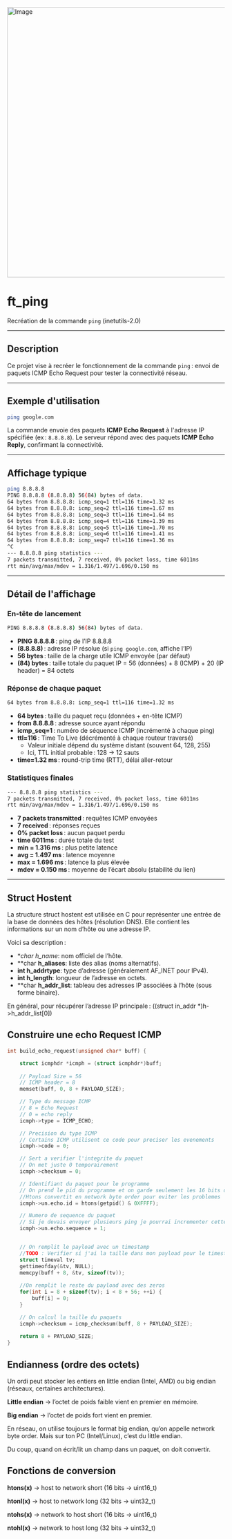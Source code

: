 <img width="2000" height="626" alt="Image" src="https://github.com/user-attachments/assets/0dbafb7c-d9d8-4e97-bff8-40c80c1a43e5" />

# ft_ping

Recréation de la commande `ping` (inetutils-2.0)

---

## Description

Ce projet vise à recréer le fonctionnement de la commande `ping` : envoi de paquets ICMP Echo Request pour tester la connectivité réseau.

---

## Exemple d'utilisation

```bash
ping google.com
```

La commande envoie des paquets **ICMP Echo Request** à l'adresse IP spécifiée (ex : `8.8.8.8`). Le serveur répond avec des paquets **ICMP Echo Reply**, confirmant la connectivité.

---

## Affichage typique

```bash
ping 8.8.8.8
PING 8.8.8.8 (8.8.8.8) 56(84) bytes of data.
64 bytes from 8.8.8.8: icmp_seq=1 ttl=116 time=1.32 ms
64 bytes from 8.8.8.8: icmp_seq=2 ttl=116 time=1.67 ms
64 bytes from 8.8.8.8: icmp_seq=3 ttl=116 time=1.64 ms
64 bytes from 8.8.8.8: icmp_seq=4 ttl=116 time=1.39 ms
64 bytes from 8.8.8.8: icmp_seq=5 ttl=116 time=1.70 ms
64 bytes from 8.8.8.8: icmp_seq=6 ttl=116 time=1.41 ms
64 bytes from 8.8.8.8: icmp_seq=7 ttl=116 time=1.36 ms
^C
--- 8.8.8.8 ping statistics ---
7 packets transmitted, 7 received, 0% packet loss, time 6011ms
rtt min/avg/max/mdev = 1.316/1.497/1.696/0.150 ms
```

---

## Détail de l'affichage

### En-tête de lancement

```bash
PING 8.8.8.8 (8.8.8.8) 56(84) bytes of data.
```

- **PING 8.8.8.8** : ping de l’IP 8.8.8.8
- **(8.8.8.8)** : adresse IP résolue (si `ping google.com`, affiche l’IP)
- **56 bytes** : taille de la charge utile ICMP envoyée (par défaut)
- **(84) bytes** : taille totale du paquet IP = 56 (données) + 8 (ICMP) + 20 (IP header) = 84 octets

### Réponse de chaque paquet

```bash
64 bytes from 8.8.8.8: icmp_seq=1 ttl=116 time=1.32 ms
```

- **64 bytes** : taille du paquet reçu (données + en-tête ICMP)
- **from 8.8.8.8** : adresse source ayant répondu
- **icmp_seq=1** : numéro de séquence ICMP (incrémenté à chaque ping)
- **ttl=116** : Time To Live (décrémenté à chaque routeur traversé)
	- Valeur initiale dépend du système distant (souvent 64, 128, 255)
	- Ici, TTL initial probable : 128 → 12 sauts
- **time=1.32 ms** : round-trip time (RTT), délai aller-retour

### Statistiques finales

```bash
--- 8.8.8.8 ping statistics ---
7 packets transmitted, 7 received, 0% packet loss, time 6011ms
rtt min/avg/max/mdev = 1.316/1.497/1.696/0.150 ms
```

- **7 packets transmitted** : requêtes ICMP envoyées
- **7 received** : réponses reçues
- **0% packet loss** : aucun paquet perdu
- **time 6011ms** : durée totale du test
- **min = 1.316 ms** : plus petite latence
- **avg = 1.497 ms** : latence moyenne
- **max = 1.696 ms** : latence la plus élevée
- **mdev = 0.150 ms** : moyenne de l’écart absolu (stabilité du lien)

---

## Struct Hostent

La structure struct hostent est utilisée en C pour représenter une entrée de la base de données des hôtes (résolution DNS). Elle contient les informations sur un nom d’hôte ou une adresse IP.

Voici sa description :

- **char *h_name**: nom officiel de l’hôte.
- **char **h_aliases**: liste des alias (noms alternatifs).
- **int h_addrtype**: type d’adresse (généralement AF_INET pour IPv4).
- **int h_length**: longueur de l’adresse en octets.
- **char **h_addr_list**: tableau des adresses IP associées à l’hôte (sous forme binaire).

En général, pour récupérer l’adresse IP principale :
((struct in_addr *)h->h_addr_list[0])

## Construire une echo Request ICMP
```c
int build_echo_request(unsigned char* buff) {

	struct icmphdr *icmph = (struct icmphdr*)buff;
	
	// Payload Size = 56
	// ICMP header = 8
	memset(buff, 0, 8 + PAYLOAD_SIZE);

	// Type du message ICMP 
	// 8 = Echo Request 
	// 0 = echo reply
	icmph->type = ICMP_ECHO;

	// Precision du type ICMP
	// Certains ICMP utilisent ce code pour preciser les evenements
	icmph->code = 0;

	// Sert a verifier l'integrite du paquet
	// On met juste 0 temporairement
	icmph->checksum = 0;

	// Identifiant du paquet pour le programme
	// On prend le pid du programme et on garde seulement les 16 bits de poids faible
	//Htons convertit en network byte order pour eviter les problemes
	icmph->un.echo.id = htons(getpid() & 0XFFFF);

	// Numero de sequence du paquet
	// Si je devais envoyer plusieurs ping je pourrai incrementer cette valeur
	icmph->un.echo.sequence = 1;


	// On remplit le payload avec un timestamp
	//TODO : Verifier si j'ai la taille dans mon payload pour le timestamp
	struct timeval tv;
	gettimeofday(&tv, NULL);
	memcpy(buff + 8, &tv, sizeof(tv));
	
	//On remplit le reste du payload avec des zeros
	for(int i = 8 + sizeof(tv); i < 8 + 56; ++i) {
		buff[i] = 0;
	}

	// On calcul la taille du paquets
	icmph->checksum = icmp_checksum(buff, 8 + PAYLOAD_SIZE);
	
	return 8 + PAYLOAD_SIZE;
}
```

## Endianness (ordre des octets)

Un ordi peut stocker les entiers en little endian (Intel, AMD) ou big endian (réseaux, certaines architectures).

**Little endian** → l’octet de poids faible vient en premier en mémoire.

**Big endian** → l’octet de poids fort vient en premier.

En réseau, on utilise toujours le format big endian, qu’on appelle network byte order.
Mais sur ton PC (Intel/Linux), c’est du little endian.

Du coup, quand on écrit/lit un champ dans un paquet, on doit convertir.

## Fonctions de conversion

**htons(x)** → host to network short (16 bits → uint16_t)

**htonl(x)** → host to network long (32 bits → uint32_t)

**ntohs(x)** → network to host short (16 bits → uint16_t)

**ntohl(x)** → network to host long (32 bits → uint32_t)
